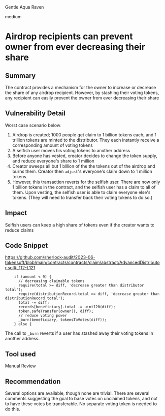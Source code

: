 Gentle Aqua Raven

medium

# Airdrop recipients can prevent owner from ever decreasing their share

## Summary

The contract provides a mechanism for the owner to increase or decrease the share of any airdrop recipient. However, by stashing their voting tokens, any recipient can easily prevent the owner from ever decreasing their share

## Vulnerability Detail

Worst case scenario below:

1. Airdrop is created; 1000 people get claim to 1 billion tokens each, and 1 trillion tokens are minted to the distributor. They each instantly receive a corresponding amount of voting tokens
2. A selfish user moves his voting tokens to another address
3. Before anyone has vested, creator decides to change the token supply, and reduce everyone's share to 1 million
4. Creator sweeps all but 1 billion of the the tokens out of the airdrop and burns them. Creator then `adjust`'s everyone's claim down to 1 million tokens.
5. However, this transaction reverts for the selfish user. There are now only 1 billion tokens in the contract, and the selfish user has a claim to all of them. Upon vesting, the selfish user is able to claim everyone else's tokens. (They will need to transfer back their voting tokens to do so.)

## Impact

Selfish users can keep a high share of tokens even if the creator wants to reduce claims

## Code Snippet

https://github.com/sherlock-audit/2023-06-tokensoft/blob/main/contracts/contracts/claim/abstract/AdvancedDistributor.sol#L112-L121

```solidity
    if (amount < 0) {
      // decreasing claimable tokens
      require(total >= diff, 'decrease greater than distributor total');
      require(distributionRecord.total >= diff, 'decrease greater than distributionRecord total');
      total -= diff;
      records[beneficiary].total -= uint120(diff);
      token.safeTransfer(owner(), diff);
      // reduce voting power
      _burn(beneficiary, tokensToVotes(diff));
    } else {
```

The call to `_burn` reverts if a user has stashed away their voting tokens in another address.

## Tool used

Manual Review

## Recommendation

Several options are available, though none are trivial. There are several comments suggesting the goal to base votes on unclaimed tokens, and not to have these votes be transferable. No separate voting token is needed to do this.